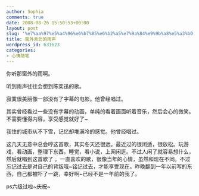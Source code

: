 ```yaml
---
author: Sophia
comments: true
date: 2008-08-26 15:50:53+00:00
layout: post
slug: '%e7%aa%97%e5%a4%96%e6%b7%85%e6%b2%a5%e7%9a%84%e9%9b%a8%e5%a3%b0'
title: 窗外淅沥的雨声
wordpress_id: 631623
categories:
- 心情随笔
---
```


你听那窗外的雨啊。

听到雨声往往会想到陈奕迅的歌。

寂寞很美丽像一部没有了字幕的电影。他曾经唱过。

其实曾经看过一些没有字幕的动画，单纯的看着画面听着音乐，然后会心的微笑。不需要懂得内容，享受感觉就好了~

我住的城市从不下雪，记忆却堆满冷的感觉。他曾经唱过。

这几天无意中总会哼这首歌，其实冬天还很远。最近过的很闲适，很放松。玩游戏，看动画，整理下东西，睡觉，看小说，上网闲逛。不过人闲了就容易想什么，然后就唱到这首歌了 。一直喜欢的歌，很像当年的心情，虽然和现在不同。不过忘记过去是对自己的背叛哦~铭记过去，才能享受现在。昨晚翻到一年以前写的东西，自己都被吓了一跳，幸好啊~已经不是一年前的我了。



ps六级过啦~~~庆祝~~~
